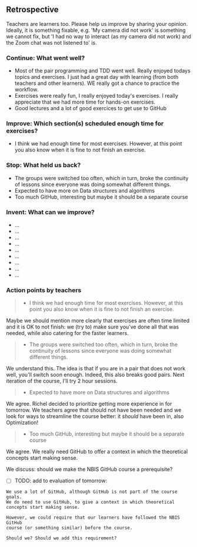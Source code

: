 ## Retrospective

Teachers are learners too. Please help us improve by sharing your opinion.
Ideally, it is something fixable, e.g. 'My camera did not work' is something
we cannot fix, but 'I had no way to interact (as my camera did not work) and the Zoom chat was not listened to' is.

### Continue: What went well?

- Most of the pair programming and TDD went well. 
  Really enjoyed todays topics and exercises. 
  I just had a great day with learning (from both teachers and other learners). 
  WE really got a chance to practice the workflow.
- Exercises were really fun, I really enjoyed today's exercises. 
  I really appreciate that we had more time for hands-on exercises.
- Good lectures and a lot of good exercices to get use to GitHub

### Improve: Which section(s) scheduled enough time for exercises?

- I think we had enough time for most exercises. 
  However, at this point you also know when it is fine to not finish an exercise.

### Stop: What held us back?

- The groups were switched too often, which in turn, 
  broke the continuity of lessons since everyone was doing somewhat different things.
- Expected to have more on Data structures and algorithms
- Too much GitHub, interesting but maybe it should be a separate course

### Invent: What can we improve?

- ...
- ...
- ...
- ...
- ...
- ...
- ...
- ...
- ...

### Action points by teachers

> - I think we had enough time for most exercises. 
>   However, at this point you also know when it is fine to not finish an exercise.

Maybe we should mention more clearly that exercises are often
time limited and it is OK to not finish: we (try to) make
sure you've done all that was needed, while also
catering for the faster learners.

> - The groups were switched too often, which in turn, 
>   broke the continuity of lessons since everyone was doing somewhat different things.

We understand this. The idea is that if you are in a pair that does not
work well, you'll switch soon enough. Indeed, this also breaks
good pairs. Next iteration of the course, I'll try 2 hour sessions.

> - Expected to have more on Data structures and algorithms

We agree. Richel decided to prioritize getting more experience in for
tomorrow. We teachers agree that should not have been needed
and we look for ways to streamline the course better:
it *should* have been in, also Optimization!

> - Too much GitHub, interesting but maybe it should be a separate course

We agree. We really need GitHub to offer a context in which the
theoretical concepts start making sense.

We discuss: should we make the NBIS GitHub course a prerequisite?

 * [ ] TODO: add to evaluation of tomorrow: 

```
We use a lot of GitHub, although GitHub is not part of the course goals.
We do need to use GitHub, to give a context in which theoretical
concepts start making sense. 

However, we could require that our learners have followed the NBIS GitHub
course (or something similar) before the course.

Should we? Should we add this requirement?
```
